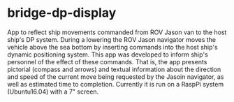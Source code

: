 # bridge-dp-display
App to reflect ship movements commanded from ROV Jason van to the host ship's DP system.
During a lowering the ROV Jason navigator moves the vehicle above the sea bottom by inserting
commands into the host ship's dynamic positioning system. This app was developed to inform ship's
personnel of the effect of these commands. That is, the app presents pictorial (compass and
arrows) and textual information about the direction and speed of the current move being requested
by the Jasoin navigator, as well as estimated time to completion. Currently it is run on a RaspPi
system (Ubuntu16.04) with a 7" screen.
